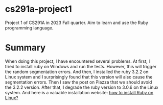 # cs291a-project1
Project 1 of CS291A in 2023 Fall quarter. Aim to learn and use the Ruby programming language.

# Summary
When doing this project, I have encountered several problems. At first, I tried to install ruby on Windows and run the tests. However, this will trigger the random segmentation errors. And then, I installed the ruby 3.2.2 on Linux system and I surprisingly found that this version will also cause the segmentation errors. Then I saw the post on Piazza that we should avoid the 3.2.2 version. After that, I degrade the ruby version to 3.0.6 on the Linux system. And here is a valuable installation website:
[how to install Ruby on Linux?](https://www.digitalocean.com/community/tutorials/how-to-install-ruby-on-rails-with-rbenv-on-ubuntu-22-04)
